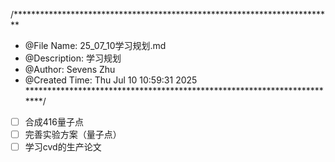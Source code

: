 /*************************************************************************
 * @File Name: 25_07_10学习规划.md
 * @Description: 学习规划
 * @Author: Sevens Zhu
 * @Created Time: Thu Jul 10 10:59:31 2025
 ************************************************************************/

- [ ] 合成416量子点
- [ ] 完善实验方案（量子点）
- [ ] 学习cvd的生产论文
